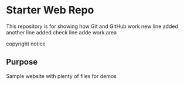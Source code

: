 # Starter Web Repo

This repository is for showing how Git and GitHub work
new line added
another line added
check line adde
work area

copyright notice
## Purpose

Sample website with plenty of files for demos
